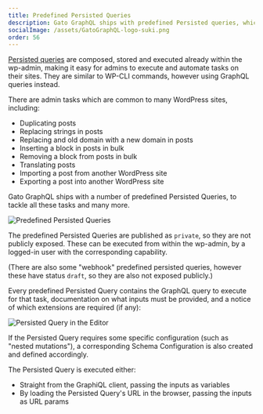 ```yaml
---
title: Predefined Persisted Queries
description: Gato GraphQL ships with predefined Persisted queries, which tackle several admin tasks that are common to many WordPress sites.
socialImage: /assets/GatoGraphQL-logo-suki.png
order: 56
---
```


[Persisted queries](../persisted-queries) are composed, stored and executed already within the wp-admin, making it easy for admins to execute and automate tasks on their sites. They are similar to WP-CLI commands, however using GraphQL queries instead.

There are admin tasks which are common to many WordPress sites, including:

- Duplicating posts
- Replacing strings in posts
- Replacing and old domain with a new domain in posts
- Inserting a block in posts in bulk
- Removing a block from posts in bulk
- Translating posts
- Importing a post from another WordPress site
- Exporting a post into another WordPress site

Gato GraphQL ships with a number of predefined Persisted Queries, to tackle all these tasks and many more.

<div class="img-width-1024" markdown=1>

![Predefined Persisted Queries](/assets/guides/downstream/predefined-persisted-queries.png "Predefined Persisted Queries")

</div>

The predefined Persisted Queries are published as `private`, so they are not publicly exposed. These can be executed from within the wp-admin, by a logged-in user with the corresponding capability.

(There are also some "webhook" predefined persisted queries, however these have status `draft`, so they are also not exposed publicly.)

Every predefined Persisted Query contains the GraphQL query to execute for that task, documentation on what inputs must be provided, and a notice of which extensions are required (if any):

<div class="img-width-1024" markdown=1>

![Persisted Query in the Editor](/assets/guides/downstream/predefined-persisted-query-editor.png "Persisted Query in the Editor")

</div>

If the Persisted Query requires some specific configuration (such as "nested mutations"), a corresponding Schema Configuration is also created and defined accordingly.

The Persisted Query is executed either:

- Straight from the GraphiQL client, passing the inputs as variables
- By loading the Persisted Query's URL in the browser, passing the inputs as URL params
